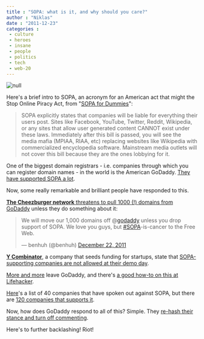 ```yaml
---
title : "SOPA: what is it, and why should you care?"
author : "Niklas"
date : "2011-12-23"
categories : 
 - culture
 - heroes
 - insane
 - people
 - politics
 - tech
 - web-20
---
```


![null](http://www.jetlaw.org/wp-content/uploads/2011/11/545014281_afb9c985d7.jpg)

Here's a brief intro to SOPA, an acronym for an American act that might the Stop Online Piracy Act, from "[SOPA for Dummies](http://www.scribd.com/doc/76244080/SOPA-for-Dummies)":

> SOPA explicitly states that companies will be liable for everything their users post. Sites like Facebook, YouTube, Twitter, Reddit, Wikipedia, or any sites that allow user generated content CANNOT exist under these laws. Immediately after this bill is passed, you will see the media mafia (MPIAA, RIAA, etc) replacing websites like Wikipedia with commercialized encyclopedia software. Mainstream media outlets will not cover this bill because they are the ones lobbying for it.

One of the biggest domain registrars - i.e. companies through which you can register domain names - in the world is the American GoDaddy. [They have supported SOPA a lot](http://www.thedomains.com/2011/11/15/here-is-godaddys-statement-in-support-of-the-stop-online-privacy-act-house-hearing-tomorrow).

Now, some really remarkable and brilliant people have responded to this.

[**The Cheezburger network** threatens to pull 1000 (!) domains from GoDaddy](http://thenextweb.com/insider/2011/12/22/cheezburger-ceo-threatens-to-yank-1000-domains-from-godaddy-over-sopa-support) unless they do something about it:

<blockquote class="twitter-tweet"><p>We will move our 1,000 domains off @<a href="https://twitter.com/godaddy">godaddy</a> unless you drop support of SOPA. We love you guys, but <a href="https://twitter.com/search/%2523SOPA">#SOPA</a>-is-cancer to the Free Web.</p>— benhuh (@benhuh) <a href="https://twitter.com/benhuh/status/149965881479397376" data-datetime="2011-12-22T21:33:47+00:00">December 22, 2011</a></blockquote>
<script src="//platform.twitter.com/widgets.js" charset="utf-8"></script>

[**Y Combinator**](http://ycombinator.com), a company that seeds funding for startups, state that [SOPA-supporting companies are not allowed at their demo day](http://techcrunch.com/2011/12/22/paul-graham-sopa-supporting-companies-no-longer-allowed-at-yc-demo-day).

[More and more](http://www.reddit.com/r/politics/comments/nmnie/godaddy_supports_sopa_im_transferring_51_domains) leave GoDaddy, and there's [a good how-to on this at Lifehacker](http://lifehacker.com/5870649/ditch-godaddys-sopa+loving-butt-and-get-a-better-web-host-at-a-discount).

[Here](http://techcrunch.com/2011/12/22/over-40-internet-companies-have-come-out-publicly-against-sopa)'s a list of 40 companies that have spoken out against SOPA, but there are [120 companies that supports it](http://judiciary.house.gov/issues/Rouge%20Websites/SOPA%20Supporters.pdf).

Now, how does GoDaddy respond to all of this? Simple. They [re-hash their stance and turn off commenting](http://thenextweb.com/insider/2011/12/23/go-daddy-publishes-position-on-sopa-and-turns-off-blog-commenting).

Here's to further backlashing! Riot!
